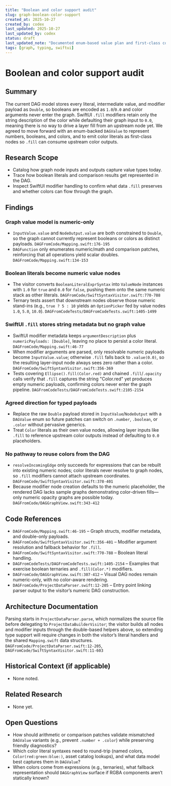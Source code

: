 ```yaml
---
title: "Boolean and color support audit"
slug: graph-boolean-color-support
created_at: 2025-10-27
created_by: codex
last_updated: 2025-10-27
last_updated_by: codex
status: draft
last_updated_note: "Documented enum-based value plan and first-class color nodes."
tags: [graph, typing, swiftui]
---
```


# Boolean and color support audit

## Summary
The current DAG model stores every literal, intermediate value, and modifier payload as `Double`, so booleans are encoded as `1.0`/`0.0` and color arguments never enter the graph. SwiftUI `.fill` modifiers retain only the string description of the color while defaulting their graph input to `0.0`, meaning there is no way to drive a layer fill from an upstream node yet. We agreed to move forward with an enum-backed `DAGValue` to represent numbers, booleans, and colors, and to emit color literals as first-class nodes so `.fill` can consume upstream color outputs.

## Research Scope
- Catalog how graph node inputs and outputs capture value types today.
- Trace how boolean literals and comparison results get represented in the DAG.
- Inspect SwiftUI modifier handling to confirm what data `.fill` preserves and whether colors can flow through the graph.

## Findings
### Graph value model is numeric-only
- `InputValue.value` and `NodeOutput.value` are both constrained to `Double`, so the graph cannot currently represent booleans or colors as distinct payloads. `DAGFromCode/Mapping.swift:176-195`
- `DAGFunction` only enumerates numeric/math and comparison patches, reinforcing that all operations yield scalar doubles. `DAGFromCode/Mapping.swift:134-153`

### Boolean literals become numeric value nodes
- The visitor converts `BooleanLiteralExprSyntax` into `ValueNode` instances with `1.0` for `true` and `0.0` for `false`, pushing them onto the same numeric stack as other literals. `DAGFromCode/SwiftSyntaxVisitor.swift:770-788`
- Ternary tests assert that downstream nodes observe those numeric stand-ins (e.g., `true ? 5 : 10` yields an `OptionPicker` fed by value nodes `1.0`, `5.0`, `10.0`). `DAGFromCodeTests/DAGFromCodeTests.swift:1405-1499`

### SwiftUI `.fill` stores string metadata but no graph value
- SwiftUI modifier metadata keeps `argumentDescription` plus `numericPayloads: [Double]`, leaving no place to persist a color literal. `DAGFromCode/Mapping.swift:46-77`
- When modifier arguments are parsed, only resolvable numeric payloads become `InputValue.value`; otherwise `.fill` falls back to `.value(0.0)`, so the resulting layer-input node always sees zero rather than a color. `DAGFromCode/SwiftSyntaxVisitor.swift:356-369`
- Tests covering `Ellipse().fill(Color.red)` and chained `.fill`/`.opacity` calls verify that `.fill` captures the string "Color.red" yet produces empty numeric payloads, confirming colors never enter the graph pipeline. `DAGFromCodeTests/DAGFromCodeTests.swift:2105-2154`

### Agreed direction for typed payloads
- Replace the raw `Double` payload stored in `InputValue`/`NodeOutput` with a `DAGValue` enum so future patches can switch on `.number`, `.boolean`, or `.color` without pervasive generics.
- Treat `Color` literals as their own value nodes, allowing layer inputs like `.fill` to reference upstream color outputs instead of defaulting to `0.0` placeholders.

### No pathway to reuse colors from the DAG
- `resolveIncomingEdge` only succeeds for expressions that can be rebuilt into existing numeric nodes; color literals never resolve to graph nodes, so `.fill` modifiers cannot attach upstream coordinates. `DAGFromCode/SwiftSyntaxVisitor.swift:378-401`
- Because modifier node creation defaults to the numeric placeholder, the rendered DAG lacks sample graphs demonstrating color-driven fills—only numeric opacity graphs are possible today. `DAGFromCode/DAGGraphView.swift:343-412`

## Code References
- `DAGFromCode/Mapping.swift:46-195` – Graph structs, modifier metadata, and double-only payloads.
- `DAGFromCode/SwiftSyntaxVisitor.swift:356-401` – Modifier argument resolution and fallback behavior for `.fill`.
- `DAGFromCode/SwiftSyntaxVisitor.swift:770-788` – Boolean literal handling.
- `DAGFromCodeTests/DAGFromCodeTests.swift:1405-2154` – Examples that exercise boolean ternaries and `.fill(Color.*)` modifiers.
- `DAGFromCode/DAGGraphView.swift:307-412` – Visual DAG nodes remain numeric-only, with no color-aware rendering.
- `DAGFromCode/ProjectDataParser.swift:12-205` – Entry point linking parser output to the visitor’s numeric DAG construction.

## Architecture Documentation
Parsing starts in `ProjectDataParser.parse`, which normalizes the source file before delegating to `ProjectDataBuilderVisitor`; the visitor builds all nodes and modifier inputs through the double-based helpers above, so extending type support will require changes in both the visitor’s literal handlers and the shared `Mapping.swift` data structures. `DAGFromCode/ProjectDataParser.swift:12-205`, `DAGFromCode/SwiftSyntaxVisitor.swift:11-603`

## Historical Context (if applicable)
- None noted.

## Related Research
- None yet.

## Open Questions
- How should arithmetic or comparison patches validate mismatched `DAGValue` variants (e.g., prevent `.number + .color`) while preserving friendly diagnostics?
- Which color literal syntaxes need to round-trip (named colors, `Color(red:green:blue:)`, asset catalog lookups), and what data model best captures them in `DAGValue`?
- When colors come from expressions (e.g., ternaries), what fallback representation should `DAGGraphView` surface if RGBA components aren’t statically known?
